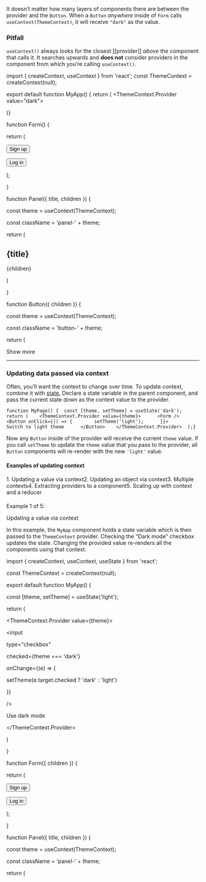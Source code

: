 It doesn’t matter how many layers of components there are between the provider and the `Button`. When a `Button` _anywhere_ inside of `Form` calls `useContext(ThemeContext)`, it will receive `"dark"` as the value.

### Pitfall

`useContext()` always looks for the closest [[provider]] _above_ the component that calls it. It searches upwards and **does not** consider providers in the component from which you’re calling `useContext()`.

import { createContext, useContext } from 'react';
const ThemeContext = createContext(null);

export default function MyApp() {
return (
<ThemeContext.Provider value="dark">
<Form />
</ThemeContext.Provider>
)}

function Form() {

return (

<Panel title="Welcome">

<Button>Sign up</Button>

<Button>Log in</Button>

</Panel>

);

}

  

function Panel({ title, children }) {

const theme = useContext(ThemeContext);

const className = 'panel-' + theme;

return (

<section className={className}>

<h1>{title}</h1>

{children}

</section>

)

}

  

function Button({ children }) {

const theme = useContext(ThemeContext);

const className = 'button-' + theme;

return (

Show more

---

### Updating data passed via context [](https://react.dev/reference/react/useContext#updating-data-passed-via-context "Link for Updating data passed via context")

Often, you’ll want the context to change over time. To update context, combine it with [state.](https://react.dev/reference/react/useState) Declare a state variable in the parent component, and pass the current state down as the context value to the provider.

```
function MyPage() {  const [theme, setTheme] = useState('dark');  return (    <ThemeContext.Provider value={theme}>      <Form />      <Button onClick={() => {        setTheme('light');      }}>        Switch to light theme      </Button>    </ThemeContext.Provider>  );}
```

Now any `Button` inside of the provider will receive the current `theme` value. If you call `setTheme` to update the `theme` value that you pass to the provider, all `Button` components will re-render with the new `'light'` value.

#### Examples of updating context[](https://react.dev/reference/react/useContext#examples-basic "Link for Examples of updating context")

1. Updating a value via context2. Updating an object via context3. Multiple contexts4. Extracting providers to a component5. Scaling up with context and a reducer

#### 

Example 1 of 5: 

Updating a value via context [](https://react.dev/reference/react/useContext#updating-a-value-via-context "Link for this heading")

In this example, the `MyApp` component holds a state variable which is then passed to the `ThemeContext` provider. Checking the “Dark mode” checkbox updates the state. Changing the provided value re-renders all the components using that context.


import { createContext, useContext, useState } from 'react';

  

const ThemeContext = createContext(null);

  

export default function MyApp() {

const [theme, setTheme] = useState('light');

return (

<ThemeContext.Provider value={theme}>

<Form />

<label>

<input

type="checkbox"

checked={theme === 'dark'}

onChange={(e) => {

setTheme(e.target.checked ? 'dark' : 'light')

}}

/>

Use dark mode

</label>

</ThemeContext.Provider>

)

}

  

function Form({ children }) {

return (

<Panel title="Welcome">

<Button>Sign up</Button>

<Button>Log in</Button>

</Panel>

);

}

  

function Panel({ title, children }) {

const theme = useContext(ThemeContext);

const className = 'panel-' + theme;

return (